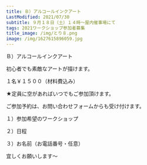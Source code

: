 ```yaml
---
title: Ｂ）アルコールインクアート
LastModified: 2021/07/30
subtitle: ９月１８日（土）１４時～屋内催事場にて
tags: 2021ワークショップ参加者募集
title_image: /img/とり８.png
image: /img/1627615896059.jpg
---
```

Ｂ）アルコールインクアート

初心者でも素敵なアートが描けます。

１名￥１５００（材料費込み）

★定員に空があればいつでもご参加頂けます。

ご参加予約は、お問い合わせフォームからも受け付けます。

１）参加希望のワークショップ

２）日程

３）お名前（お電話番号・任意）

宜しくお願いします～